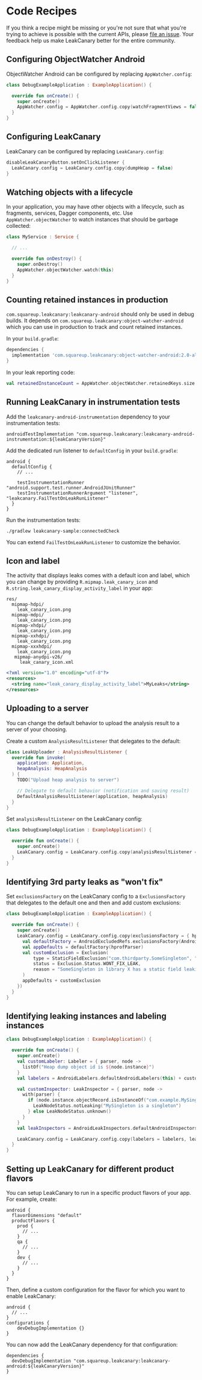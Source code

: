 # Code Recipes

If you think a recipe might be missing or you're not sure that what you're trying to achieve is possible with the current APIs, please [file an issue](https://github.com/square/leakcanary/issues/new/choose). Your feedback help us make LeakCanary better for the entire community.

## Configuring ObjectWatcher Android

ObjectWatcher Android can be configured by replacing `AppWatcher.config`:
```kotlin
class DebugExampleApplication : ExampleApplication() {

  override fun onCreate() {
    super.onCreate()
    AppWatcher.config = AppWatcher.config.copy(watchFragmentViews = false)
  }
}
```

## Configuring LeakCanary

LeakCanary can be configured by replacing `LeakCanary.config`:

```kotlin
disableLeakCanaryButton.setOnClickListener {
  LeakCanary.config = LeakCanary.config.copy(dumpHeap = false)
}
```

## Watching objects with a lifecycle

In your application, you may have other objects with a lifecycle, such as fragments, services, Dagger components, etc. Use `AppWatcher.objectWatcher` to watch instances that should be garbage collected:

```kotlin
class MyService : Service {

  // ...

  override fun onDestroy() {
    super.onDestroy()
    AppWatcher.objectWatcher.watch(this)
  }
}
```

## Counting retained instances in production

`com.squareup.leakcanary:leakcanary-android` should only be used in debug builds. It depends on `com.squareup.leakcanary:object-watcher-android` which you can use in production to track and count retained instances.

In your `build.gradle`:

```gradle
dependencies {
  implementation 'com.squareup.leakcanary:object-watcher-android:2.0-alpha-2'
}
```

In your leak reporting code:
```kotlin
val retainedInstanceCount = AppWatcher.objectWatcher.retainedKeys.size
```

## Running LeakCanary in instrumentation tests

Add the `leakcanary-android-instrumentation` dependency to your instrumentation tests:

```
androidTestImplementation "com.squareup.leakcanary:leakcanary-android-instrumentation:${leakCanaryVersion}"
```

Add the dedicated run listener to `defaultConfig` in your `build.gradle`:

```
android {
  defaultConfig {
    // ...

    testInstrumentationRunner "android.support.test.runner.AndroidJUnitRunner"
    testInstrumentationRunnerArgument "listener", "leakcanary.FailTestOnLeakRunListener"
  }
}
```

Run the instrumentation tests:

```
./gradlew leakcanary-sample:connectedCheck
```

You can extend `FailTestOnLeakRunListener` to customize the behavior.

## Icon and label

The activity that displays leaks comes with a default icon and label, which you can change by providing `R.mipmap.leak_canary_icon` and `R.string.leak_canary_display_activity_label` in your app:

```
res/
  mipmap-hdpi/
    leak_canary_icon.png
  mipmap-mdpi/
    leak_canary_icon.png
  mipmap-xhdpi/
    leak_canary_icon.png
  mipmap-xxhdpi/
    leak_canary_icon.png
  mipmap-xxxhdpi/
    leak_canary_icon.png
   mipmap-anydpi-v26/
     leak_canary_icon.xml
```

```xml
<?xml version="1.0" encoding="utf-8"?>
<resources>
  <string name="leak_canary_display_activity_label">MyLeaks</string>
</resources>
```

## Uploading to a server

You can change the default behavior to upload the analysis result to a server of your choosing.

Create a custom `AnalysisResultListener` that delegates to the default: 

```kotlin
class LeakUploader : AnalysisResultListener {
  override fun invoke(
    application: Application,
    heapAnalysis: HeapAnalysis
  ) {
    TODO("Upload heap analysis to server")

    // Delegate to default behavior (notification and saving result)
    DefaultAnalysisResultListener(application, heapAnalysis)
  }
}
```

Set `analysisResultListener` on the LeakCanary config:

```kotlin
class DebugExampleApplication : ExampleApplication() {

  override fun onCreate() {
    super.onCreate()
    LeakCanary.config = LeakCanary.config.copy(analysisResultListener = LeakUploader())
  }
}
```


## Identifying 3rd party leaks as "won't fix"

Set `exclusionsFactory` on the LeakCanary config to a `ExclusionsFactory` that delegates to the default one and then and add custom exclusions:

```kotlin
class DebugExampleApplication : ExampleApplication() {

  override fun onCreate() {
    super.onCreate()
    LeakCanary.config = LeakCanary.config.copy(exclusionsFactory = { hprofParser ->
      val defaultFactory = AndroidExcludedRefs.exclusionsFactory(AndroidExcludedRefs.appDefaults)
      val appDefaults = defaultFactory(hprofParser)
      val customExclusion = Exclusion(
          type = StaticFieldExclusion("com.thirdparty.SomeSingleton", "sContext"),
          status = Exclusion.Status.WONT_FIX_LEAK,
          reason = "SomeSingleton in library X has a static field leaking a context."
      )
      appDefaults + customExclusion
    })
  }
}
```

## Identifying leaking instances and labeling instances

```kotlin
class DebugExampleApplication : ExampleApplication() {

  override fun onCreate() {
    super.onCreate()
    val customLabeler: Labeler = { parser, node ->
      listOf("Heap dump object id is ${node.instance}")
    }
    val labelers = AndroidLabelers.defaultAndroidLabelers(this) + customLabeler

    val customInspector: LeakInspector = { parser, node ->
      with(parser) {
        if (node.instance.objectRecord.isInstanceOf("com.example.MySingleton")) {
          LeakNodeStatus.notLeaking("MySingleton is a singleton")
        } else LeakNodeStatus.unknown()
      }
    }
    val leakInspectors = AndroidLeakInspectors.defaultAndroidInspectors() + customInspector

    LeakCanary.config = LeakCanary.config.copy(labelers = labelers, leakInspectors = leakInspectors)
  }
}
```

## Setting up LeakCanary for different product flavors

You can setup LeakCanary to run in a specific product flavors of your app. For example, create:

```
android {
  flavorDimensions "default"
  productFlavors {
    prod {
      // ...
    }
    qa {
      // ...
    }
    dev {
      // ...
    }
  }
}
```

Then, define a custom configuration for the flavor for which you want to enable LeakCanary:

```
android {
  // ...
}
configurations {
    devDebugImplementation {}
}
```

You can now add the LeakCanary dependency for that configuration:

```
dependencies {
  devDebugImplementation "com.squareup.leakcanary:leakcanary-android:${leakCanaryVersion}"
}
```
